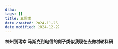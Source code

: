 ```yaml
---
draw:
tags: []
title: 真需求
date created: 2024-11-25
date modified: 2024-12-27
---
```


**神州到瑞幸** **马斯克到电信的例子类似我现在去做树轮科研**
